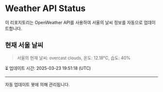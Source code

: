 
# Weather API Status

이 리포지토리는 OpenWeather API를 사용하여 서울의 날씨 정보를 자동으로 업데이트합니다.

## 현재 서울 날씨
> 서울의 현재 날씨: overcast clouds, 온도: 12.18°C, 습도: 40%

⏳ 업데이트 시간: 2025-03-23 19:51:18 (UTC)

---
자동 업데이트 봇에 의해 관리됩니다.
